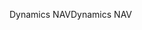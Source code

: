 <span data-ttu-id="46575-101">Dynamics NAV</span><span class="sxs-lookup"><span data-stu-id="46575-101">Dynamics NAV</span></span>